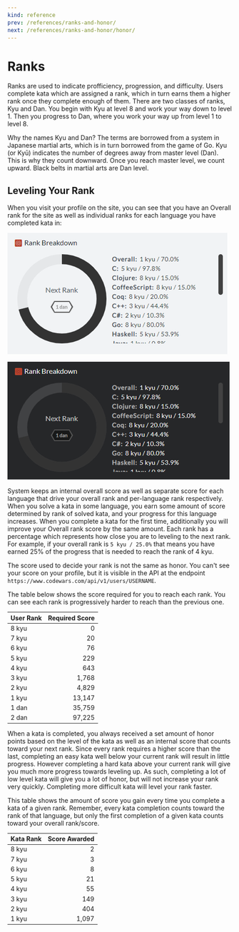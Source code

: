```yaml
---
kind: reference
prev: /references/ranks-and-honor/
next: /references/ranks-and-honor/honor/
---
```


# Ranks

Ranks are used to indicate profficiency, progression, and difficulty. Users complete kata which are assigned a rank, which in turn earns them a higher rank once they complete enough of them. There are two classes of ranks, Kyu and Dan. You begin with Kyu at level 8 and work your way down to level 1. Then you progress to Dan, where you work your way up from level 1 to level 8.

Why the names Kyu and Dan? The terms are borrowed from a system in Japanese martial arts, which is in turn borrowed from the game of Go. Kyu (or Kyū) indicates the number of degrees away from master level (Dan). This is why they count downward. Once you reach master level, we count upward. Black belts in martial arts are Dan level.

## Leveling Your Rank

When you visit your profile on the site, you can see that you have an Overall rank for the site as well as individual ranks for each language you have completed kata in:

<div class="block dark:hidden">

![rank progress](./img/rank-breakdown_light.png)

</div>
<div class="hidden dark:block">

![rank progress](./img/rank-breakdown_dark.png)

</div>

System keeps an internal overall score as well as separate score for each language that drive your overall rank and per-language rank respectively.
When you solve a kata in some language, you earn some amount of score determined by rank of solved kata, and your progress for this language increases. When you complete a kata for the first time, additionally you will improve your Overall rank score by the same amount. Each rank has a percentage which represents how close you are to leveling to the next rank. For example, if your overall rank is `5 kyu / 25.0%` that means you have earned 25% of the progress that is needed to reach the rank of 4 kyu.

The score used to decide your rank is not the same as honor. You can't see your score on your profile, but it is visible in the API at the endpoint `https://www.codewars.com/api/v1/users/USERNAME`.

The table below shows the score required for you to reach each rank. You can see each rank is progressively harder to reach than the previous one.

| User Rank | Required Score |
| :-------- | -------------: |
| 8 kyu     |              0 |
| 7 kyu     |             20 |
| 6 kyu     |             76 |
| 5 kyu     |            229 |
| 4 kyu     |            643 |
| 3 kyu     |          1,768 |
| 2 kyu     |          4,829 |
| 1 kyu     |         13,147 |
| 1 dan     |         35,759 |
| 2 dan     |         97,225 |

When a kata is completed, you always received a set amount of honor points based on the level of the kata as well as an internal score that counts toward your next rank. Since every rank requires a higher score than the last, completing an easy kata well below your current rank will result in little progress. However completing a hard kata above your current rank will give you much more progress towards leveling up. As such, completing a lot of low level kata will give you a lot of honor, but will not increase your rank very quickly. Completing more difficult kata will level your rank faster.

This table shows the amount of score you gain every time you complete a kata of a given rank. Remember, every kata completion counts toward the rank of that language, but only the first completion of a given kata counts toward your overall rank/score.

| Kata Rank | Score Awarded |
| :-------- | ------------: |
| 8 kyu     |             2 |
| 7 kyu     |             3 |
| 6 kyu     |             8 |
| 5 kyu     |            21 |
| 4 kyu     |            55 |
| 3 kyu     |           149 |
| 2 kyu     |           404 |
| 1 kyu     |         1,097 |